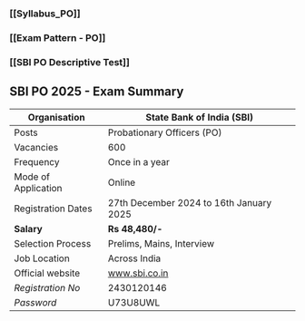 ### [[Syllabus_PO]]
### [[Exam Pattern - PO]]

### [[SBI PO Descriptive Test]]


## SBI PO 2025 - Exam Summary

| Organisation        | State Bank of India (SBI)               |
| ------------------- | --------------------------------------- |
| Posts               | Probationary Officers (PO)              |
| Vacancies           | 600                                     |
| Frequency           | Once in a year                          |
| Mode of Application | Online                                  |
| Registration Dates  | 27th December 2024 to 16th January 2025 |
| **Salary**          | **Rs 48,480/-**                         |
| Selection Process   | Prelims, Mains, Interview               |
| Job Location        | Across India                            |
| Official website    | www.sbi.co.in                           |
| *Registration No*   | 2430120146                              |
| *Password*          | U73U8UWL                                |
